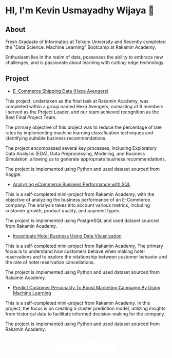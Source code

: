 # HI, I'm Kevin Usmayadhy Wijaya 👋
## About
Fresh Graduate of Informatics at Telkom University and Recently completed the "Data Science: Machine Learning" Bootcamp at Rakamin Academy.

Enthusiasm lies in the realm of data, possesses the ability to embrace new challenges, and is passionate about learning with cutting-edge technology.

## Project 
- [E-Commerce Shipping Data (Hexa Avengers)](https://github.com/kevinusmayadhyw/Hexa-Avengers--E-Commerce-Shipping-Data.git)

This project, undertaken as the final task at Rakamin Academy, was completed within a group named Hexa Avengers, consisting of 6 members. I served as the Project Leader, and our team achieved recognition as the Best Final Project Team.

The primary objective of this project was to reduce the percentage of late rates by implementing machine learning classification techniques and identifying suitable business recommendations.

The project encompassed several key processes, including Exploratory Data Analysis (EDA), Data Preprocessing, Modeling, and Business Simulation, allowing us to generate appropriate business recommendations.

The project is implemented using Python and used dataset sourced from Kaggle.

- [Analyzing eCommerce Business Performance with SQL](https://github.com/kevinusmayadhyw/Analyzing-eCommerce-Business-Performance-with-SQL.git)

This is a self-completed mini-project from Rakamin Academy, with the objective of analyzing the business performance of an E-Commerce company. The analysis takes into account various metrics, including customer growth, product quality, and payment types.

The project is implemented using PostgreSQL and used dataset sourced from Rakamin Academy.

- [Investigate Hotel Business Using Data Visualization](https://github.com/kevinusmayadhyw/Investigate-Hotel-Business-Using-Data-Visualization.git)

This is a self-completed mini-project from Rakamin Academy, The primary focus is to understand how customers behave when making hotel reservations and to explore the relationship between customer behavior and the rate of hotel reservation cancellations.

The project is implemented using Python and used dataset sourced from Rakamin Academy.

- [Predict Customer Personality To Boost Marketing Campaign By Using Machine Learning](https://github.com/kevinusmayadhyw/Predict-Customer-Personality-To-Boost-Marketing-Campaign-By-Using-Machine-Learning.git)

This is a self-completed mini-project from Rakamin Academy. In this project, the focus is on creating a cluster prediction model, utilizing insights from historical data to facilitate informed decision-making for the company.

The project is implemented using Python and used dataset sourced from Rakamin Academy.

##
<p align="center">
<a href="mailto:kevinusmayadhy@gmail.com"><img src="assets/img/GmailLogo.png" width="50" title="kevinusmayadhy@gmail.com"></a> 
<a href="https://www.linkedin.com/in/kevin-usmayadhy-wijaya/"><img src="assets/img/LinkdlnLogo.png" width="40" title="https://www.linkedin.com/in/kevin-usmayadhy-wijaya/"></a>
<a href="https://www.instagram.com/keviinuw/"><img src="assets/img/InstagramLogo.png" width="40" title="https://www.instagram.com/keviinuw/"></a>
<a href="https://steamcommunity.com/profiles/76561198989919031/"><img src="assets/img/SteamLogo.png" width="50" title="https://steamcommunity.com/profiles/76561198989919031/"></a>
</p>

